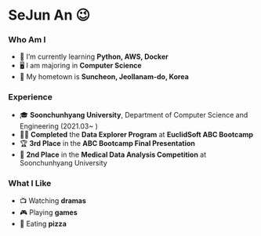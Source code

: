 # SeJun An 😉  

### Who Am I  
- 🌱 I’m currently learning **Python, AWS, Docker**  
- 🖥️ I am majoring in **Computer Science**  
- 🚅 My hometown is **Suncheon, Jeollanam-do, Korea**  

### Experience  
- 🎓 **Soonchunhyang University**, Department of Computer Science and Engineering (2021.03~ )  
- 👨‍💻 **Completed** the **Data Explorer Program** at **EuclidSoft ABC Bootcamp**  
- 🏆 **3rd Place** in the **ABC Bootcamp Final Presentation**  
- 🥈 **2nd Place** in the **Medical Data Analysis Competition** at Soonchunhyang University  

### What I Like  
- 📺 Watching **dramas**  
- 🎮 Playing **games**  
- 🍕 Eating **pizza**  
